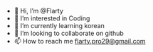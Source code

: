 - 👋 Hi, I’m @Flarty
- 👀 I’m interested in Coding
- 🌱 I’m currently learning korean
- 💞️ I’m looking to collaborate on github
- 📫 How to reach me flarty.pro29@gmail.com

<!---
Flarty is a ✨ special ✨ repository because its `README.md` (this file) appears on your GitHub profile.
You can click the Preview link to take a look at your changes.
--->
